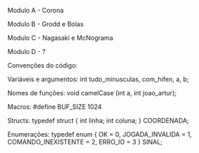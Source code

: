 Modulo A - Corona

Modulo B - Grodd e Bolas

Modulo C - Nagasaki e McNograma

Modulo D - ?


Convenções do código:

Variáveis e argumentos: int tudo_minusculas, com_hifen, a, b;

Nomes de funções: void camelCase (int a, int joao_artur);

Macros: #define BUF_SIZE 1024

Structs: typedef struct
         {
             int linha;
             int coluna;
         } COORDENADA;
         
Enumerações: 
typedef enum {
                 OK = 0,
                 JOGADA_INVALIDA = 1,
                 COMANDO_INEXISTENTE = 2,
                 ERRO_IO = 3
             } SINAL;